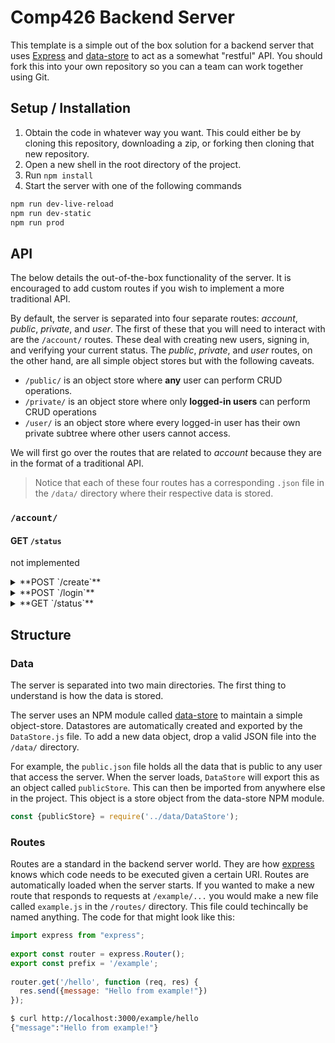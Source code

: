 # Comp426 Backend Server

This template is a simple out of the box solution for a backend server that uses [Express](https://www.npmjs.com/package/express) and [data-store](https://www.npmjs.com/package/data-store) to act as a somewhat "restful" API. You should fork this into your own repository so you can a team can work together using Git. 

## Setup / Installation

1. Obtain the code in whatever way you want. This could either be by cloning this repository, downloading a zip, or forking then cloning that new repository.
2. Open a new shell in the root directory of the project.
3. Run `npm install`
4. Start the server with one of the following commands

```bash
npm run dev-live-reload
npm run dev-static
npm run prod
```

## API
The below details the out-of-the-box functionality of the server. It is encouraged to add custom routes if you wish to implement a more traditional API.

By default, the server is separated into four separate routes: *account*, *public*, *private*, and *user*. The first of these that you will need to interact with are the `/account/` routes. These deal with creating new users, signing in, and verifying your current status.  The *public*, *private*, and *user* routes, on the other hand, are all simple object stores but with the following caveats.
  - `/public/` is an object store where **any** user can perform CRUD operations.
  - `/private/` is an object store where only **logged-in users** can perform CRUD operations
  - `/user/` is an object store where every logged-in user has their own private subtree where other users cannot access.

We will first go over the routes that are related to *account* because they are in the format of a traditional API.

> Notice that each of these four routes has a corresponding `.json` file in the `/data/` directory where their respective data is stored.

### `/account/`

#### GET `/status`

not implemented

<details>
  <summary>**POST `/create`**</summary>
<p>

- Body requires: `name`, `pass`
- Body optional: `data` which can be anything.

## example:
```
http://localhost:3000/account/create
```
Body contents:
```json
{
	"name": "chris",
	"pass": "pass123",
	"data": {
		"role": 2,
		"description": "Lazy..."
	}
}
```
Response:
```json
{
    "data": {
        "data": {
            "role": 2,
            "description": "Lazy..."
        }
    },
    "status": "Successfully made account"
}
```
</p>
</details>


<details>
  <summary>**POST `/login`**</summary>
<p>

- Body requires: `name`, `pass`

## example:
```
http://localhost:3000/account/login
```
Body contents:
```json
{
	"name": "chris",
	"pass": "pass123"
}
```
Response:
```json
{
    "jwt": "eyJhbGciOiJIUzI1NiIsInR5cCI6IkpXVCJ9.eyJuYW1lIjoiY2hyaXMiLCJkYXRhIjp7InJvbGUiOjIsImRlc2NyaXB0aW9uIjoiTGF6eS4uLiJ9LCJpYXQiOjE1Njk5MDE4OTcsImV4cCI6MTU3MjQ5Mzg5N30.DRZZQw2Hfex7Z7E_SAcgtUfRk1C-wVmauyMXqG3SrB0",
    "data": {
        "role": 2,
        "description": "Lazy..."
    },
    "name": "chris"
}
```
</p>
</details>


<details>
  <summary>**GET `/status`**</summary>
<p>

- Authorization header is required with a value of the JWT token that was generated for you on a successful login. The server is expecting a [bearer token](https://oauth.net/2/bearer-tokens/) with the JWT.

## example:
```
http://localhost:3000/account/status
```
Authorization header:
```json
Bearer eyJhbGciOiJIUzI1NiIsInR5cCI6IkpXVCJ9.eyJuYW1lIjoiY2hyaXMiLCJkYXRhIjp7InJvbGUiOjIsImRlc2NyaXB0aW9uIjoiTGF6eS4uLiJ9LCJpYXQiOjE1Njk5MDE4OTcsImV4cCI6MTU3MjQ5Mzg5N30.DRZZQw2Hfex7Z7E_SAcgtUfRk1C-wVmauyMXqG3SrB0
```
Response:
```json
{
{
    "user": {
        "name": "chris",
        "data": {
            "role": 2,
            "description": "Lazy..."
        }
    }
}
```
</p>
</details>



## Structure

### Data

The server is separated into two main directories. The first thing to understand is how the data is stored.

The server uses an NPM module called [data-store](https://www.npmjs.com/package/data-store) to maintain a simple object-store. Datastores are automatically created and exported by the `DataStore.js` file. To add a new data object, drop a valid JSON file into the `/data/` directory.

For example, the `public.json` file holds all the data that is public to any user that access the server. When the server loads, `DataStore` will export this as an object called `publicStore`. This can then be imported from anywhere else in the project. This object is a store object from the data-store NPM module. 

```javascript
const {publicStore} = require('../data/DataStore');
```

### Routes
Routes are a standard in the backend server world. They are how [express](https://www.npmjs.com/package/express) knows which code needs to be executed given a certain URI. Routes are automatically loaded when the server starts. If you wanted to make a new route that responds to requests at `/example/...` you would make a new file called `example.js` in the `/routes/` directory. This file could techincally be named anything. The code for that might look like this:


```javascript
import express from "express";  
  
export const router = express.Router();  
export const prefix = '/example';  
  
router.get('/hello', function (req, res) {  
  res.send({message: "Hello from example!"})  
});
```
```bash
$ curl http://localhost:3000/example/hello
{"message":"Hello from example!"}
```

